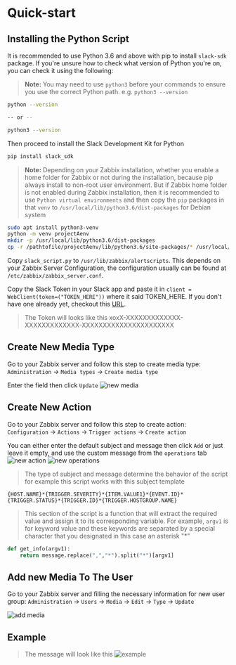 # Quick-start

## Installing the Python Script 
It is recommended to use Python 3.6 and above with pip to install ```slack-sdk``` package. If you're unsure how to check what version of Python you're on, you can check it using the following:

> <b>Note:</b> You may need to use ```python3``` before your commands to ensure you use the correct Python path. e.g. ```python3 --version```

```bash
python --version 

-- or --

python3 --version
```

Then proceed to install the Slack Development Kit for Python

```bash
pip install slack_sdk
```

> <b>Note:</b> Depending on your Zabbix installation, whether you enable a home folder for Zabbix or not during the installation, because pip always install to non-root user environment. But if Zabbix home folder is not enabled during Zabbix installation, then it is recommended to use ```Python virtual environments``` and then copy the ```pip``` packages in that ```venv``` to ```/usr/local/lib/python3.6/dist-packages``` for Debian system

```bash
sudo apt install python3-venv
python -m venv projectAenv
mkdir -p /usr/local/lib/python3.6/dist-packages
cp -r /pathtofile/projectAenv/lib/python3.6/site-packages/* /usr/local/lib/python3.6/dist-packages
```

Copy ```slack_script.py``` to ```/usr/lib/zabbix/alertscripts```. This depends on your Zabbix Server Configuration, the configuration usually can be found at ```/etc/zabbix/zabbix_server.conf```.

Copy the Slack Token in your Slack app and paste it in ```client = WebClient(token=("TOKEN_HERE"))``` where it said TOKEN_HERE. If you don't have one already yet, checkout this [URL](https://slack.com/help/articles/215770388-Create-and-regenerate-API-tokens).

> The Token will looks like this 
xoxX-XXXXXXXXXXXXX-XXXXXXXXXXXXX-XXXXXXXXXXXXXXXXXXXXXX

## Create New Media Type
Go to your Zabbix server and follow this step to create media type: 
```Administration``` -> ```Media types``` -> ```Create media type```

Enter the field then click ```Update```
![new media](./images/python-media.png)

## Create New Action
Go to your Zabbix server and follow this step to create action:
```Configuration``` -> ```Actions``` -> ```Trigger actions``` -> ```Create action```

You can either enter the default subject and message then click ```Add``` or just leave it empty, and use the custom message from the ```operations``` tab
![new action](./images/python-create-action.png)
![new operations](./images/python-create-operation.png)

> The type of subject and message determine the behavior of the script for example this script works with this subject template 

```
{HOST.NAME}*{TRIGGER.SEVERITY}*{ITEM.VALUE1}*{EVENT.ID}*{TRIGGER.STATUS}*{TRIGGER.ID}*{TRIGGER.HOSTGROUP.NAME}
```

> This section of the script is a function that will extract the required value and assign it to its corresponding variable. For example, ```argv1``` is for keyword value and these keywords are separated by a special character that you designated in this case an asterisk "*"

```python
def get_info(argv1):
    return message.replace(",","*").split("*")[argv1]
```

## Add new Media To The User 

Go to your Zabbix server and filling the necessary information for new user group:
```Administration``` -> ```Users``` -> ```Media``` -> ```Edit``` -> ```Type``` -> ```Update```

![add media](./images/python-add-media.png)

## Example
> The message will look like this 
![example](./images/python-test.png)
